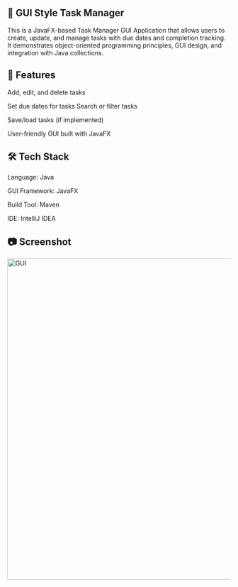 ## 📌 GUI Style Task Manager 
This is a JavaFX-based Task Manager GUI Application that allows users to create, update, and manage tasks with due dates and completion tracking. It demonstrates object-oriented programming principles, GUI design, and integration with Java collections.

## 🚀 Features

 Add, edit, and delete tasks

 Set due dates for tasks
 Search or filter tasks

 Save/load tasks (if implemented)

 User-friendly GUI built with JavaFX

## 🛠️ Tech Stack
Language: Java

GUI Framework: JavaFX

Build Tool: Maven 

IDE: IntelliJ IDEA

## 📷 Screenshot
<img width="861" height="724" alt="GUI" src="https://github.com/user-attachments/assets/90623163-0182-4685-abcd-c345d59d03a9" />




